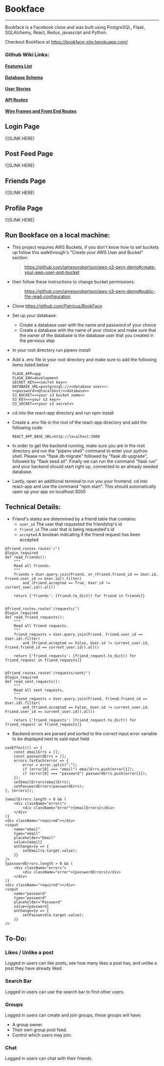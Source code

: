 # Bookface

---

Bookface is a Facebook clone and was built using PostgreSQL, Flask, SQLAlchemy, React, Redux, javascript and Python.

Checkout Bookface at https://bookface-site.herokuapp.com/

### Github Wiki Links:

#### [Features List](https://github.com/Patricus/BookFace/wiki/Feature-List)

#### [Database Schema](https://github.com/Patricus/BookFace/wiki/Database-Schema)

#### [User Stories](https://github.com/Patricus/BookFace/wiki/User-Stories)

#### [API Routes](https://github.com/Patricus/Bookface/wiki/API-Routes)

#### [Wire Frames and Front End Routes](https://github.com/Patricus/BookFace/wiki/Wireframes-and-Front-End-Routes)

## Login Page

![](LINK HERE)

## Post Feed Page

![](LINK HERE)

## Friends Page

![](LINK HERE)

## Profile Page

![](LINK HERE)

## Run Bookface on a local machine:

-   This project requires AWS Buckets, if you don't know how to set buckets up follow this walkthrough's "Create your AWS User and Bucket" section:

    > https://github.com/jamesurobertson/aws-s3-pern-demo#create-your-aws-user-and-bucket

-   then follow these instructions to change bucket permissions:

    > https://github.com/jamesurobertson/aws-s3-pern-demo#public-file-read-configuration

-   Clone https://github.com/Patricus/BookFace
-   Set up your database:
    -   Create a database user with the name and password of your choice
    -   Create a database with the name of your choice and make sure that the owner of the database is the database user that you created in the pervious step
-   In your root directory run pipenv install
-   Add a .env file in your root directory and make sure to add the following items listed below

    ```
    FLASK_APP=app
    FLASK_ENV=development
    SECRET_KEY=<<secret key>>
    DATABASE_URL=postgresql://<<database user>>:<<password>>@localhost/<<database>>
    S3_BUCKET=<<your s3 bucket name>>
    S3_KEY=<<your s3 key>>
    S3_SECRET=<<your s3 secret>>

    ```

-   cd into the react-app directory and run npm install
-   Create a .env file in the root of the react-app directory and add the following code:
    ```
    REACT_APP_BASE_URL=http://localhost:5000
    ```
-   In order to get the backend running, make sure you are in the root directory and run the "pipenv shell" command to enter your python shell. Please run "flask db migrate" followed by "flask db upgrade", followed by "flask seed all". Finally we can run the command "flask run" and your backend should start right up, connected to an already seeded database.
-   Lastly, open an additional terminal to run you your frontend. cd into react-app and use the command "npm start". This should automatically open up your app on localhost:3000

## Technical Details:

-   Friend's states are determined by a friend table that contains:
    -   `user_id` The user that requested the friendship's id
    -   `friend_id` The user that is being requested's id
    -   `accepted` A boolean indicating if the friend request has been accepted

```
@friend_routes.route('/')
@login_required
def read_friends():
    """
    Read all friends.
    """
    friends = User.query.join(Friend, or_(Friend.friend_id == User.id, Friend.user_id == User.id)).filter(
        and_(Friend.accepted == True, User.id != current_user.id)).all()

    return {'friends': [friend.to_dict() for friend in friends]}


@friend_routes.route('/requests/')
@login_required
def read_friend_requests():
    """
    Read all friend requests.
    """
    friend_requests = User.query.join(Friend, Friend.user_id == User.id).filter(
        and_(Friend.accepted == False, User.id != current_user.id, Friend.friend_id == current_user.id)).all()

    return {'friend_requests': [friend_request.to_dict() for friend_request in friend_requests]}


@friend_routes.route('/requests/sent/')
@login_required
def read_sent_requests():
    """
    Read all sent requests.
    """
    friend_requests = User.query.join(Friend, Friend.friend_id == User.id).filter(
        and_(Friend.accepted == False, User.id != current_user.id, Friend.user_id == current_user.id)).all()

    return {'friend_requests': [friend_request.to_dict() for friend_request in friend_requests]}
```

-   Backend errors are parsed and sorted to the correct input error variable to be displayed next to said input field.

```
useEffect(() => {
    const emailErrs = [];
    const passwordErrs = [];
    errors.forEach(error => {
        error = error.split(":");
        if (error[0] === "email") emailErrs.push(error[1]);
        if (error[0] === "password") passwordErrs.push(error[1]);
    });
    setEmailErrors(emailErrs);
    setPasswordErrors(passwordErrs);
}, [errors]);
```

```
{emailErrors.length > 0 && (
    <div className="errors">
        <div className="error">{emailErrors}</div>
    </div>
)}
<div className="required"></div>
<input
    name="email"
    type="email"
    placeholder="Email"
    value={email}
    onChange={e => {
        setEmail(e.target.value);
    }}
/>
{passwordErrors.length > 0 && (
    <div className="errors">
        <div className="error">{passwordErrors}</div>
    </div>
)}
<div className="required"></div>
<input
    name="password"
    type="password"
    placeholder="Password"
    value={password}
    onChange={e => {
        setPassword(e.target.value);
    }}
/>
```

## To-Do:

### Likes / Unlike a post

Logged in users can like posts, see how many likes a post has, and unlike a post they have already liked.

### Search Bar

Logged in users can use the search bar to find other users.

### Groups

Logged in users can create and join groups, these groups will have:

-   A group owner.
-   Their own group post feed.
-   Control which users may join.

### Chat

Logged in users can chat with their friends.
